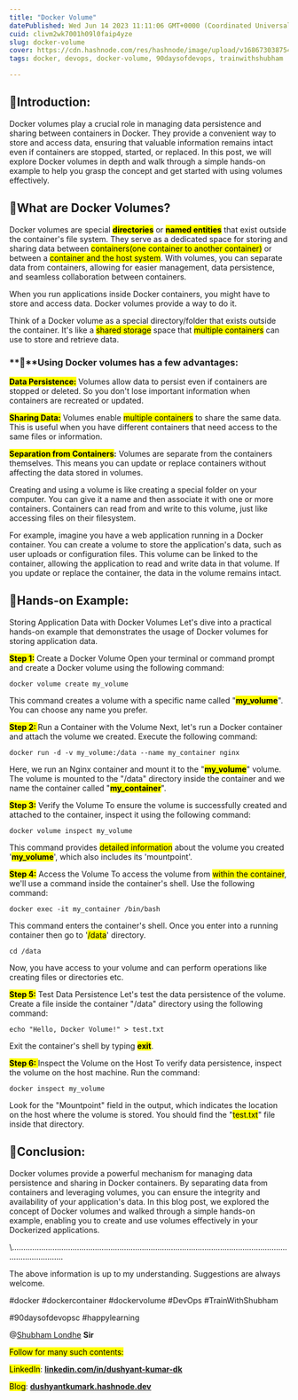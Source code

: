 ```yaml
---
title: "Docker Volume"
datePublished: Wed Jun 14 2023 11:11:06 GMT+0000 (Coordinated Universal Time)
cuid: clivm2wk7001h09l0faip4yze
slug: docker-volume
cover: https://cdn.hashnode.com/res/hashnode/image/upload/v1686730387546/dbd5fdc0-ea71-4399-95e9-76ec5ddb4e06.webp
tags: docker, devops, docker-volume, 90daysofdevops, trainwithshubham

---
```


## 🌟**Introduction:**

Docker volumes play a crucial role in managing data persistence and sharing between containers in Docker. They provide a convenient way to store and access data, ensuring that valuable information remains intact even if containers are stopped, started, or replaced. In this post, we will explore Docker volumes in depth and walk through a simple hands-on example to help you grasp the concept and get started with using volumes effectively.

## 🌟What are Docker Volumes?

Docker volumes are special **<mark>directories</mark>** or **<mark>named entities</mark>** that exist outside the container's file system. They serve as a dedicated space for storing and sharing data between <mark>containers(one container to another container)</mark> or between a <mark>container and the host system</mark>. With volumes, you can separate data from containers, allowing for easier management, data persistence, and seamless collaboration between containers.

When you run applications inside Docker containers, you might have to store and access data. Docker volumes provide a way to do it.

Think of a Docker volume as a special directory/folder that exists outside the container. It's like a <mark>shared storage</mark> space that <mark>multiple containers</mark> can use to store and retrieve data.

### **🔹**Using Docker volumes has a few advantages:

**<mark>Data Persistence:</mark>** Volumes allow data to persist even if containers are stopped or deleted. So you don't lose important information when containers are recreated or updated.

**<mark>Sharing Data:</mark>** Volumes enable <mark>multiple containers</mark> to share the same data. This is useful when you have different containers that need access to the same files or information.

**<mark>Separation from Containers</mark>:** Volumes are separate from the containers themselves. This means you can update or replace containers without affecting the data stored in volumes.

Creating and using a volume is like creating a special folder on your computer. You can give it a name and then associate it with one or more containers. Containers can read from and write to this volume, just like accessing files on their filesystem.

For example, imagine you have a web application running in a Docker container. You can create a volume to store the application's data, such as user uploads or configuration files. This volume can be linked to the container, allowing the application to read and write data in that volume. If you update or replace the container, the data in the volume remains intact.

## 🌟Hands-on Example:

Storing Application Data with Docker Volumes Let's dive into a practical hands-on example that demonstrates the usage of Docker volumes for storing application data.

**<mark>Step 1:</mark>** Create a Docker Volume Open your terminal or command prompt and create a Docker volume using the following command:

```plaintext
docker volume create my_volume
```

This command creates a volume with a specific name called "**<mark>my_volume</mark>**". You can choose any name you prefer.

**<mark>Step 2: </mark>** Run a Container with the Volume Next, let's run a Docker container and attach the volume we created. Execute the following command:

```plaintext
docker run -d -v my_volume:/data --name my_container nginx
```

Here, we run an Nginx container and mount it to the "**<mark>my_volume</mark>**" volume. The volume is mounted to the "/data" directory inside the container and we name the container called "**<mark>my_container</mark>**".

**<mark>Step 3:</mark>** Verify the Volume To ensure the volume is successfully created and attached to the container, inspect it using the following command:

```plaintext
docker volume inspect my_volume
```

This command provides <mark>detailed information</mark> about the volume you created '**<mark>my_volume</mark>**', which also includes its 'mountpoint'.

**<mark>Step 4:</mark>** Access the Volume To access the volume from <mark>within the container</mark>, we'll use a command inside the container's shell. Use the following command:

```plaintext
docker exec -it my_container /bin/bash
```

This command enters the container's shell. Once you enter into a running container then go to '<mark>/data</mark>' directory.

```plaintext
cd /data
```

Now, you have access to your volume and can perform operations like creating files or directories etc.

**<mark>Step 5:</mark>** Test Data Persistence Let's test the data persistence of the volume. Create a file inside the container "/data" directory using the following command:

```plaintext
echo "Hello, Docker Volume!" > test.txt
```

Exit the container's shell by typing **<mark>exit</mark>**.

**<mark>Step 6: </mark>** Inspect the Volume on the Host To verify data persistence, inspect the volume on the host machine. Run the command:

```plaintext
docker inspect my_volume
```

Look for the "Mountpoint" field in the output, which indicates the location on the host where the volume is stored. You should find the "<mark>test.txt</mark>" file inside that directory.

## 🌟Conclusion:

Docker volumes provide a powerful mechanism for managing data persistence and sharing in Docker containers. By separating data from containers and leveraging volumes, you can ensure the integrity and availability of your application's data. In this blog post, we explored the concept of Docker volumes and walked through a simple hands-on example, enabling you to create and use volumes effectively in your Dockerized applications.

\\...................................................................................................................................................

The above information is up to my understanding. Suggestions are always welcome.

#docker #dockercontainer #dockervolume #DevOps #TrainWithShubham

#90daysofdevopsc #happylearning

@[Shubham Londhe](@TrainWithShubham) **Sir**

<mark>Follow for many such contents:</mark>

<mark>LinkedIn</mark>: [**linkedin.com/in/dushyant-kumar-dk**](http://linkedin.com/in/dushyant-kumar-dk)

<mark>Blog</mark>: [**dushyantkumark.hashnode.dev**](http://dushyantkumark.hashnode.dev)